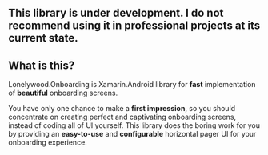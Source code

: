 ## This library is under development. I do not recommend using it in professional projects at its current state.

## What is this?
Lonelywood.Onboarding is Xamarin.Android library for **fast** implementation of **beautiful** onboarding screens.

You have only one chance to make a **first impression**, so you should concentrate on creating perfect and captivating onboarding screens, instead of coding all of UI yourself. This library does the boring work for you by providing an **easy-to-use** and **configurable** horizontal pager UI for your onboarding experience.
